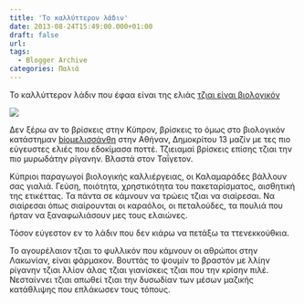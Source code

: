 ```yaml
---
title: 'Το καλλύττερον λάδιν'
date: 2013-08-24T15:49:00.000+01:00
draft: false
url: 
tags:
  - Blogger Archive
categories: Παλιά
---
```


Το καλλύττερον λάδιν που έφαα είναι της ελιάς [τζιαι είναι βιολογικόν](http://bioarmonia.gr/gr/farm)  
  

[![](https://blogger.googleusercontent.com/img/b/R29vZ2xl/AVvXsEjC9rId7FjWGXnpMwIkrRddc5UAuo05TrAdE1oOu3AdnWlD5wPfBegAV4JA3lPr_aKNcJga5ZDaDOZIz5oR9d34ivZox-5Po3wF3HHdI_Gg4_s3VZdNHbTQDDY4tLmt6AIIQOI_qsbcwu8/s320/Capture+d%E2%80%99e%CC%81cran+2013-08-24+a%CC%80+16.02.04.png)](https://blogger.googleusercontent.com/img/b/R29vZ2xl/AVvXsEjC9rId7FjWGXnpMwIkrRddc5UAuo05TrAdE1oOu3AdnWlD5wPfBegAV4JA3lPr_aKNcJga5ZDaDOZIz5oR9d34ivZox-5Po3wF3HHdI_Gg4_s3VZdNHbTQDDY4tLmt6AIIQOI_qsbcwu8/s1600/Capture+d%E2%80%99e%CC%81cran+2013-08-24+a%CC%80+16.02.04.png)

  

  

Δεν ξέρω αν το βρίσκεις στην Κύπρον, βρίσκεις το όμως στο βιολογικόν κατάστημαν [bioμελισσάνθη](http://www.biomelissanthi.gr/) στην Αθήναν, Δημοκρίτου 13 μαζίν με τες πιο εύγευστες ελιές που εδοκίμασα ποττέ. Τζιειαμαί βρίσκεις επίσης τζιαι την πιο μυρωδάτην ρίγανην. Βλαστά στον Ταΐγετον.  
  
Κύπριοι παραγωγοί βιολογικής καλλιέργειας, οι Καλαμαράδες βάλλουν σας γιαλιά. Γεύση, ποιότητα, χρηστικότητα του πακεταρίσματος, αισθητική της ετικέττας. Τα πάντα σε κάμνουν να τρώεις τζιαι να σιαίρεσαι. Να σιαίρεσαι όπως σιαίρουνται οι καραόλοι, οι πεταλούδες, τα πουλιά που ήρταν να ξαναφωλιάσουν μες τους ελαιώνες.  
  
Τόσον εύγεστον εν το λάδιν που δεν κιάρω να πετάξω τα ττενεκκούθκια.  
  
Το αγουρέλαιον τζιαι το φυλλικόν που κάμνουν οι αθρώποι στην Λακωνίαν, είναι φάρμακον. Βουττάς το ψουμίν το βραστόν με λλίην ρίγανην τζιαι λλίον άλας τζιαι γιανίσκεις τζιαι που την κρίσην πιλέ. Νεσταίννει τζιαι απωθεί τζιαι την δυσωδίαν των μέσων μαζικής κατάθλιψης που επλάκωσεν τους τόπους.
